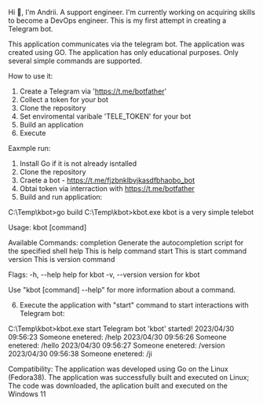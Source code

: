Hi 👋, I'm Andrii.
A support engineer.
I'm currently working on acquiring skills to become a DevOps engineer.
This is my first attempt in creating a Telegram bot.

This application communicates via the telegram bot.
The application was created using GO.
The application has only educational purposes.
Only several simple commands are supported.

How to use it:
1. Create a Telegram via 'https://t.me/botfather'
2. Collect a token for your bot
3. Clone the repository
4. Set enviromental varibale 'TELE_TOKEN' for your bot
5. Build an application
6. Execute

Eaxmple run:
1. Install Go if it is not already isntalled
2. Clone the repository
3. Craete a bot - https://t.me/fjzbnklbvjkasdfbhaobo_bot
4. Obtai token via interraction with https://t.me/botfather
5. Build and run application:


C:\Temp\kbot>go build
C:\Temp\kbot>kbot.exe
kbot is a very simple telebot

Usage:
  kbot [command]

Available Commands:
  completion  Generate the autocompletion script for the specified shell
  help        This is help command
  start       This is start command
  version     This is version command

Flags:
  -h, --help      help for kbot
  -v, --version   version for kbot

Use "kbot [command] --help" for more information about a command.


6. Execute the application with "start" command to start interactions with Telegram bot:


C:\Temp\kbot>kbot.exe start
Telegram bot 'kbot' started!
2023/04/30 09:56:23 Someone enetered: /help
2023/04/30 09:56:26 Someone enetered: /hello
2023/04/30 09:56:27 Someone enetered: /version
2023/04/30 09:56:38 Someone enetered: /ji


Compatibility:
The application was developed using Go on the Linux (Fedora38).
The application was successfully built and executed on Linux;
The code was downloaded, the aplication built and executed on the Windows 11
